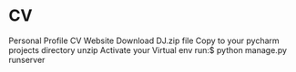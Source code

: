# CV
Personal Profile CV Website
Download DJ.zip file
Copy to your pycharm projects directory
unzip
Activate your Virtual env
run:$ python manage.py runserver
